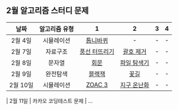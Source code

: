 ## 2월 알고리즘 스터디 문제

|   날짜   | 알고리즘 유형 |                           1                           |                          2                           |  3  |  4  |
| :------: | :-----------: | :---------------------------------------------------: | :--------------------------------------------------: | :-: | :-: |
| 2월 4일  |  시뮬레이션   |   [톱니바퀴](https://www.acmicpc.net/problem/14891)   |                          -                           |  -  |  -  |
| 2월 7일  |   자료구조    | [풍선 터뜨리기](https://www.acmicpc.net/problem/2346) |  [괄호 제거](https://www.acmicpc.net/problem/2800)   |  -  |  -  |
| 2월 8일  |    문자열     |     [회문](https://www.acmicpc.net/problem/17609)     | [파일 탐색기](https://www.acmicpc.net/problem/20210) |  -  |  -  |
| 2월 9일  |   완전탐색    |    [블랙잭](https://www.acmicpc.net/problem/2798)     |    [꽃길](https://www.acmicpc.net/problem/14620)     |  -  |  -  |
| 2월 10일 |  시뮬레이션   |    [ZOAC 3](https://www.acmicpc.net/problem/20436)    | [지구 온난화](https://www.acmicpc.net/problem/5212)  |  -  |  -  |

| 2월 11일 | 카카오 코딩테스트 문제 | ...
